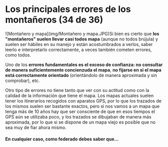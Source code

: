 # Los principales errores de los montañeros (34 de 36)

![Montañero y mapa](img/Montañero y mapa.JPG)Si bien es cierto que **los "montañeros" suelen llevar casi todos mapa** (aunque no todos brújula) y suelen ser hábiles en su manejo y están acostumbrados a verlos, saber leerlo e interpretarlo correctamente, a veces también cometen errores, como todos.

Uno de los **errores fundamentales es el exceso de confianza: no consultar de manera suficientemente concienzuda el mapa**, **no fijarse en si el mapa está correctamente orientado** (orientándolo de manera aproximada y sin comprobar), etc.

Otro tipo de errores no tiene tanto que ver con su actitud como con la calidad de la información que tiene el mapa. Los mapas actuales suelen tener los itinerarios recogidos con aparatos GPS, por lo que los trazados de los mismos suelen ser bastante exactos, pero si nos vamos a un mapa que tenga más de 10 años hay que ser consciente de que en esos tiempos el GPS aún se utilizaba poco, y los trazados se dibujaban de manera más aproximada, por lo que si se dispone de un mapa viejo es posible que no sea muy de fiar ahora mismo.

#### En cualquier caso, como federado debes saber que...